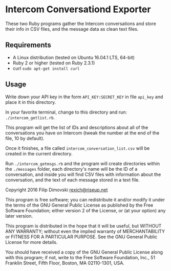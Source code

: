 # Intercom Conversationd Exporter

These two Ruby programs gather the Intercom conversations and store
their info in CSV files, and the message data as clean text files.


## Requirements

* A Linux distribution (tested on Ubuntu 16.04.1 LTS, 64-bit)
* Ruby 2 or higher (tested on Ruby 2.3.1)
* curl `sudo apt-get install curl`


## Usage

Write down your API key in the form `API_KEY:SECRET_KEY` in file
`api_key` and place it in this directory.

In your favorite terminal, change to this directory and run:
`./intercom_getlist.rb`.

This program will get the list of IDs and descriptions about all of the
conversations you have on Intercom (tweak the number at the end of the
file, 10 by default).

Once it finishes, a file called `intercom_conversation_list.csv` will be
created in the current directory.

Run `./intercom_getmsgs.rb` and the program will create directories
within the `./messages` folder, each directory's name will be the ID of
a conversation, and inside you will find CSV files with information
about the conversation, and the text of each message stored in a text
file.

Copyright 2016 Filip Dimovski <rexich@riseup.net>

This program is free software; you can redistribute it and/or modify
it under the terms of the GNU General Public License as published by
the Free Software Foundation; either version 2 of the License, or
(at your option) any later version.

This program is distributed in the hope that it will be useful,
but WITHOUT ANY WARRANTY; without even the implied warranty of
MERCHANTABILITY or FITNESS FOR A PARTICULAR PURPOSE.  See the
GNU General Public License for more details.

You should have received a copy of the GNU General Public License
along with this program; if not, write to the Free Software
Foundation, Inc., 51 Franklin Street, Fifth Floor, Boston,
MA 02110-1301, USA.
